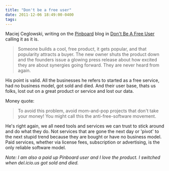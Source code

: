 ```yaml
---
title: "Don't be a free user"
date: 2011-12-06 18:49:00-0400
tags: 
---
```


Maciej Ceglowski, writing on the [Pinboard](http://pinboard.in/) blog in [Don't Be A Free User](http://blog.pinboard.in/2011/12/don_t_be_a_free_user/) calling it as it is.

> Someone builds a cool, free product, it gets popular, and that popularity attracts a buyer. The new owner shuts the product down and the founders issue a glowing press release about how excited they are about synergies going forward. They are never heard from again.

His point is valid. All the businesses he refers to started as a free service, had no business model, got sold and died. And their user base, thats us folks, lost out on a great product or service and lost our data.

Money quote:

> To avoid this problem, avoid mom-and-pop projects that don't take your money! You might call this the anti-free-software movement.

He's right again, we all need tools and services we can trust to stick around and do what they do. Not services that are gone the next day or 'pivot' to the next stupid trend because they are bought or have no business model. Paid services, whether via license fees, subscription or advertising, is the only reliable software model.

*Note: I am also a paid up Pinboard user and I love the product. I switched when del.icio.us got sold and died.*
